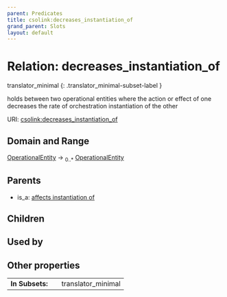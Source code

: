 ```yaml
---
parent: Predicates
title: csolink:decreases_instantiation_of
grand_parent: Slots
layout: default
---
```


# Relation: decreases_instantiation_of

translator_minimal
{: .translator_minimal-subset-label }


holds between two operational entities where the action or effect of one decreases the rate of orchestration instantiation of the other

URI: [csolink:decreases_instantiation_of](https://w3id.org/csolink/vocab/decreases_instantiation_of)

## Domain and Range

[OperationalEntity](OperationalEntity.md) ->  <sub>0..*</sub> [OperationalEntity](OperationalEntity.md)

## Parents

 *  is_a: [affects instantiation of](affects_instantiation_of.md)

## Children


## Used by


## Other properties

|  |  |  |
| --- | --- | --- |
| **In Subsets:** | | translator_minimal |

